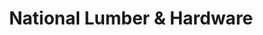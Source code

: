 ---
title: "National Lumber & Hardware"
url: /toa-alta/national-lumber-und-hardware/
shop: Eisenwaren
---